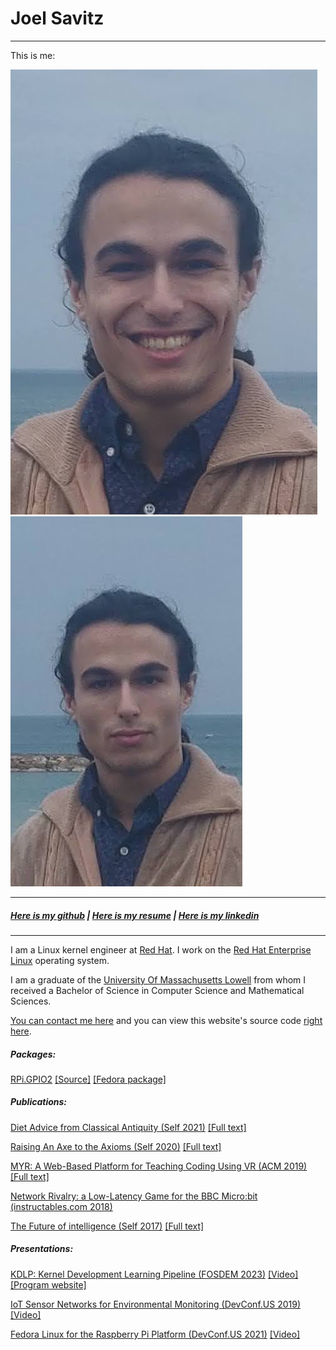 # Joel Savitz
<hr>

This is me:

[![Joel smiling](me_smiling.jpg)](me_smiling.jpg)
[![Joel not smiling](me_not_smiling.jpg)](me_not_smiling.jpg)

<hr>

##### [Here is my github](https://github.com/theyoyojo) | [Here is my resume](resume/resume.pdf) | [Here is my linkedin](https://www.linkedin.com/in/joelsavitz/)

<hr>


I am a Linux kernel engineer at [Red Hat](https://redhat.com). I work on the [Red Hat Enterprise Linux](https://www.redhat.com/en/technologies/linux-platforms/enterprise-linux) operating system.

I am a graduate of the [University Of Massachusetts Lowell](https://uml.edu) from whom I received a
Bachelor of Science in Computer Science and Mathematical Sciences.

[You can contact me here](mailto:joelsavitz@gmail.com) and you can view this website's source code [right here](https://github.com/theyoyojo/joelsavitz.com).

##### Packages:
	
[RPi.GPIO2](https://pypi.org/project/RPi.GPIO2/) [\[Source\]](https://github.com/underground-software/python3-libgpiod-rpi) [\[Fedora package\]](https://packages.fedoraproject.org/pkgs/python-rpi-gpio2/python3-rpi-gpio2/)

##### Publications:

[Diet Advice from Classical Antiquity (Self 2021)](diet.html) [\[Full text\]](diet.pdf)

[Raising An Axe to the Axioms (Self 2020)](axe.html) [\[Full text\]](axe2axioms.pdf)

[MYR: A Web-Based Platform for Teaching Coding Using VR (ACM 2019)](https://dl.acm.org/citation.cfm?id=3287482) [\[Full text\]](berns_et_al.pdf)

[Network Rivalry: a Low-Latency Game for the BBC Micro:bit (instructables.com 2018)](https://www.instructables.com/id/Network-Rivalry-a-Low-Latency-Game-for-the-BBC-Mic/)

[The Future of intelligence (Self 2017)](ai.html) [\[Full text\]](the_future_of_intelligence.pdf)

##### Presentations:

[KDLP: Kernel Development Learning Pipeline (FOSDEM 2023)](https://fosdem.org/2023/schedule/event/kdlp_kernel_devel_learning_pipeline/) [\[Video\]](https://video.fosdem.org/2023/UA2.114%20\(Baudoux\)/kdlp_kernel_devel_learning_pipeline.webm) [\[Program website\]](https://kdlp.underground.software)

[IoT Sensor Networks for Environmental Monitoring (DevConf.US 2019)](https://devconfus2019.sched.com/event/RFCh/iot-sensor-networks-for-environmental-monitoring) [\[Video\]](https://youtu.be/LcBJ9cD9PlA)

[Fedora Linux for the Raspberry Pi Platform (DevConf.US 2021)](https://devconfus2021.sched.com/event/lkgk/fedora-linux-for-the-raspberry-pi-platform) [\[Video\]](https://www.youtube.com/watch?v=w7MYQdGxm74)

<script>
var links = document.links;
for (var i = 0, linksLength = links.length; i < linksLength; i++) {
    if (links[i].hostname != window.location.hostname) {
        links[i].target = '_blank';
    }
}
</script>

